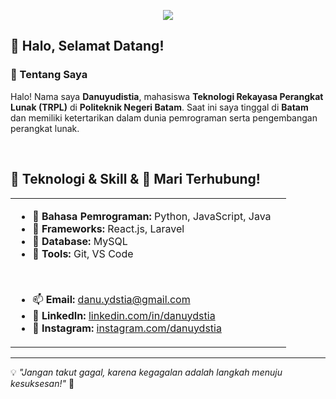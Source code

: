 <p align="center">
  <img src="https://capsule-render.vercel.app/api?type=waving&height=200&color=fc0303&text=HEYY%20Everyone!🕹️&fontColor=ffffff&reversal=true&textBg=false&fontSize=60&fontAlignY=34" />
</p>

## 👋 Halo, Selamat Datang!

### 📌 Tentang Saya
Halo! Nama saya **Danuyudistia**, mahasiswa **Teknologi Rekayasa Perangkat Lunak (TRPL)** di **Politeknik Negeri Batam**. Saat ini saya tinggal di **Batam** dan memiliki ketertarikan dalam dunia pemrograman serta pengembangan perangkat lunak.

<br>

## 🚀 Teknologi & Skill & 🤝 Mari Terhubung!
<div align="center">
  <table>
    <tr>
      <td>
        <ul>
          <li>🔹 <b>Bahasa Pemrograman:</b> Python, JavaScript, Java</li>
          <li>🔹 <b>Frameworks:</b> React.js, Laravel</li>
          <li>🔹 <b>Database:</b> MySQL</li>
          <li>🔹 <b>Tools:</b> Git, VS Code</li>
        </ul>
        <br>
        <ul>
          <li>📫 <b>Email:</b> <a target="_blank" href="mailto:danu.ydstia@gmail.com">danu.ydstia@gmail.com</a></li>
          <li>💼 <b>LinkedIn:</b> <a target="_blank" href="https://www.linkedin.com/in/danu-yudistia-3a93352a9/">linkedin.com/in/danuydstia</a></li>
          <li>🏡 <b>Instagram:</b> <a href="https://www.instagram.com/danuydstia">instagram.com/danuydstia</a></li>
        </ul>
      </td>
      <td>
        <div style="position: relative; padding-bottom: 56.25%; height: 0;"><iframe id="js_video_iframe" src="https://jumpshare.com/embed/lGc8D0CmhJgocngoLVaQ" frameborder="0" webkitallowfullscreen mozallowfullscreen allowfullscreen style="position: absolute; top: 0; left: 0; width: 100%; height: 100%;"></iframe></div>
      </td>
    </tr>
  </table>
</div>

---

💡 *"Jangan takut gagal, karena kegagalan adalah langkah menuju kesuksesan!"* 🚀
